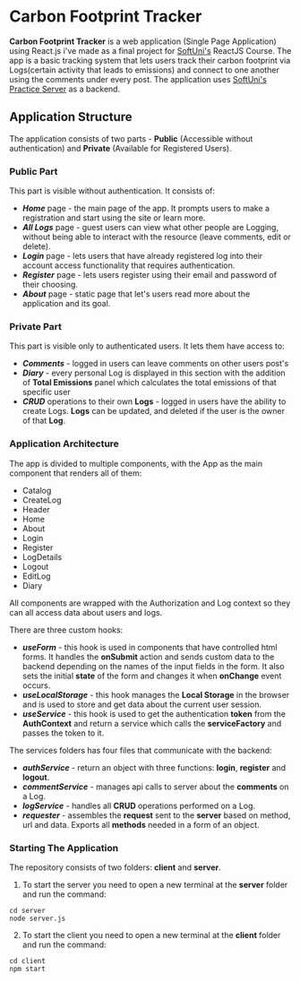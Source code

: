 # Carbon Footprint Tracker

**Carbon Footprint Tracker** is a web application (Single Page Application) using React.js i've made as a final project for [SoftUni's](https://softuni.bg/) ReactJS Course. The app is a basic tracking system that lets users track their carbon footprint via Logs(certain activity that leads to emissions) and connect to one another using the comments under every post. The application uses [SoftUni's Practice Server](https://github.com/softuni-practice-server/softuni-practice-server) as a backend.

## Application Structure
The application consists of two parts - **Public** (Accessible without authentication) and **Private** (Available for Registered Users).

 ### Public Part

 This part is visible without authentication. It consists of: 
 - ***Home*** page - the main page of the app. It  prompts users to make a registration and start using the site or learn more.
 - ***All Logs*** page - guest users can view what other people are Logging, without being able to interact with the resource (leave comments, edit or delete).
 - ***Login*** page - lets users that have already registered log into their account access functionality that requires authentication.
 - ***Register*** page - lets users register using their email and password of their choosing.
 - ***About*** page - static page that let's users read more about the application and its goal.

 ### Private Part
 This part is visible only to authenticated users. It lets them have access to:
 - ***Comments*** - logged in users can leave comments on other users post's
 - ***Diary*** - every personal Log is displayed in this section with the addition of **Total Emissions** panel which calculates the total emissions of that specific user
 - ***CRUD*** operations to their own **Logs** - logged in users have the ability to create Logs. **Logs** can be updated, and deleted if the user is the owner of that **Log**.
 

 ### Application Architecture
The app is divided to multiple components, with the App as the main component that renders all of them:
- Catalog
- CreateLog
- Header
- Home
- About
- Login
- Register
- LogDetails
- Logout
- EditLog
- Diary

All components are wrapped with the Authorization and Log context so they can all access data about users and logs. 

There are three custom hooks: 
 - ***useForm*** - this hook is used in components that have controlled html forms. It handles the **onSubmit** action and sends custom data to the backend depending on the names of the input fields in the form. It also sets the initial **state** of the form and changes it when **onChange** event occurs.
 - ***useLocalStorage*** - this hook manages the **Local Storage** in the browser and is used to store and get data about the current user session.
 - ***useService*** - this hook is used to get the authentication **token** from the **AuthContext** and return a service which calls the **serviceFactory** and passes the token to it.

 The services folders has four files that communicate with the backend:
 - ***authService*** - return an object with three functions: **login**, **register** and **logout**.
 - ***commentService*** - manages api calls to server about the **comments** on a Log.
 - ***logService*** - handles all **CRUD** operations performed on a Log.
 - ***requester*** - assembles the **request** sent to the **server** based on method, url and data. Exports all **methods** needed in a form of an object.



 ### Starting The Application
 The repository consists of two folders: **client** and **server**.

1. To start the server you need to open a new terminal at the **server** folder and run the command:

```console
cd server
node server.js
```

2. To start the client you need to open a new terminal at the **client** folder and run the command:

```console
cd client
npm start
```
 
 
 
